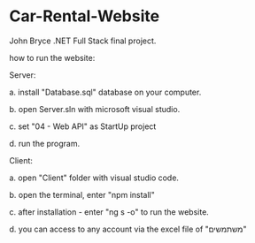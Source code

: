 # Car-Rental-Website
John Bryce .NET Full Stack final project.

how to run the website:

Server:

a. install "Database.sql" database on your computer.

b. open Server.sln with microsoft visual studio.

c. set "04 - Web API" as StartUp project

d. run the program.

Client:

a. open "Client" folder with visual studio code.

b. open the terminal, enter "npm install"

c. after installation - enter "ng s -o" to run the website.

d. you can access to any account via the excel file of "משתמשים"
